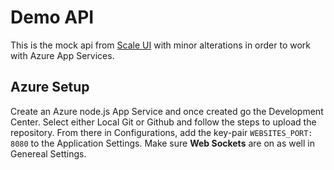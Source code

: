 # Demo API
This is the mock api from [Scale UI](https://github.com/ngageoint/scale-ui) with minor alterations in order to work with Azure App Services.

## Azure Setup
Create an Azure node.js App Service and once created go the Development Center. Select either Local Git or Github and follow the steps to upload the repository. From there in Configurations, add the key-pair `WEBSITES_PORT: 8080` to the Application Settings. Make sure **Web Sockets** are on as well in Genereal Settings.  